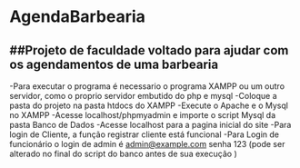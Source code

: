# AgendaBarbearia
##Projeto de faculdade voltado para ajudar com os agendamentos de uma barbearia
---

-Para executar o programa é necessario o programa XAMPP ou um outro servidor, como o proprio servidor embutido do php e mysql
-Coloque a pasta do projeto na pasta htdocs do XAMPP
-Execute o Apache e o Mysql no XAMPP
-Acesse localhost/phpmyadmin e importe o script Mysql da pasta Banco de Dados
-Acesse localhost para a pagina inicial do site
-Para login de Cliente, a função registrar cliente está funcional
-Para Login de funcionário o login de admin é admin@example.com senha 123 (pode ser alterado no final do script do banco antes de sua execução )
